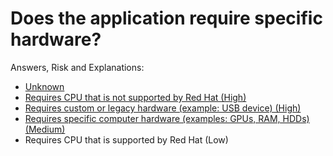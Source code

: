 # Does the application require specific hardware?

Answers, Risk and Explanations:

* [Unknown](./02-app-dependencies/appdepq01/exp01.md)
* [Requires CPU that is not supported by Red Hat (High)](./02-app-dependencies/appdepq01/exp02.md)
* [Requires custom or legacy hardware (example: USB device) (High)](./02-app-dependencies/appdepq01/exp03.md)
* [Requires specific computer hardware (examples: GPUs, RAM, HDDs) (Medium)](./02-app-dependencies/appdepq01/exp04.md)
* Requires CPU that is supported by Red Hat (Low)
